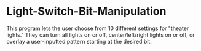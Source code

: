 # Light-Switch-Bit-Manipulation
This program lets the user choose from 10 different settings for "theater lights." They can turn all lights on or off, center/left/right lights on or off, or overlay a user-inputted pattern starting at the desired bit.
